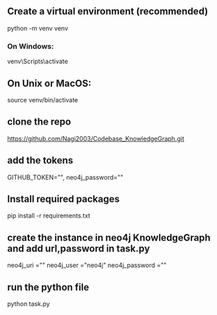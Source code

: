 ## Create a virtual environment (recommended)
python -m venv venv

### On Windows:
venv\Scripts\activate
## On Unix or MacOS:
source venv/bin/activate

## clone the repo
https://github.com/Nagi2003/Codebase_KnowledgeGraph.git

## add the tokens
GITHUB_TOKEN="",
neo4j_password=""

## Install required packages
pip install -r requirements.txt

## create the instance in neo4j KnowledgeGraph and add url,password in task.py 
neo4j_uri =""
neo4j_user ="neo4j"
neo4j_password =""

## run the python file
python task.py


